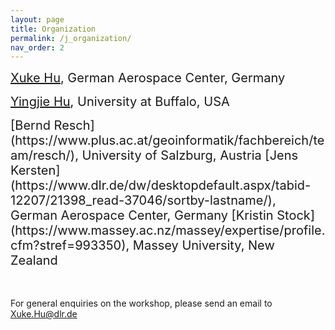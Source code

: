 ```yaml
---
layout: page
title: Organization
permalink: /j_organization/
nav_order: 2
---
```

<span style="font-size:20px;">  [Xuke Hu](https://scholar.google.de/citations?hl=en&user=xCj17L0AAAAJ&view_op=list_works&sortby=pubdate), German Aerospace Center, Germany </span>

<span style="font-size:20px;"> [Yingjie Hu](https://www.acsu.buffalo.edu/~yhu42/), University at Buffalo, USA</span>


<span style="font-size:20px;"> 
[Bernd Resch](https://www.plus.ac.at/geoinformatik/fachbereich/team/resch/), University of Salzburg, Austria </span>


<span style="font-size:20px;"> 
[Jens Kersten](https://www.dlr.de/dw/desktopdefault.aspx/tabid-12207/21398_read-37046/sortby-lastname/), German Aerospace Center, Germany </span>


<span style="font-size:20px;"> 
[Kristin Stock](https://www.massey.ac.nz/massey/expertise/profile.cfm?stref=993350), Massey University, New Zealand</span>

\
\
For general enquiries on the workshop, please send an email to [Xuke.Hu@dlr.de](mailto:Xuke.Hu@dlr.de)
